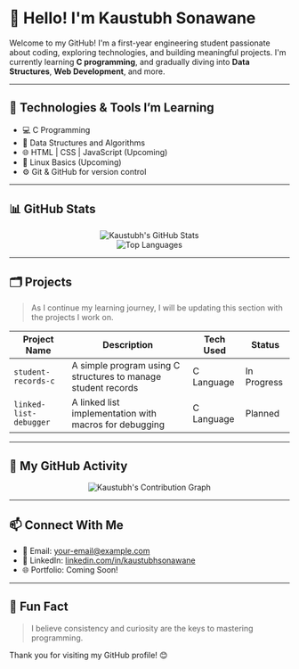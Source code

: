 # 👋 Hello! I'm Kaustubh Sonawane

Welcome to my GitHub! I'm a first-year engineering student passionate about coding, exploring technologies, and building meaningful projects. I'm currently learning **C programming**, and gradually diving into **Data Structures**, **Web Development**, and more.

---

## 🔧 Technologies & Tools I’m Learning

- 💻 C Programming
- 🧠 Data Structures and Algorithms
- 🌐 HTML | CSS | JavaScript (Upcoming)
- 🐧 Linux Basics (Upcoming)
- ⚙️ Git & GitHub for version control

---

## 📊 GitHub Stats

<p align="center">
  <img src="https://github-readme-stats.vercel.app/api?username=kaustubhsonawane&show_icons=true&theme=tokyonight" alt="Kaustubh's GitHub Stats" />
  <br>
  <img src="https://github-readme-stats.vercel.app/api/top-langs/?username=kaustubhsonawane&layout=compact&theme=tokyonight" alt="Top Languages" />
</p>

---

## 🗂️ Projects

> As I continue my learning journey, I will be updating this section with the projects I work on.

| Project Name | Description | Tech Used | Status |
|--------------|-------------|-----------|--------|
| `student-records-c` | A simple program using C structures to manage student records | C Language | In Progress |
| `linked-list-debugger` | A linked list implementation with macros for debugging | C Language | Planned |

---

## 📅 My GitHub Activity

<p align="center">
  <img src="https://github-readme-activity-graph.vercel.app/graph?username=kaustubhsonawane&theme=tokyonight" alt="Kaustubh's Contribution Graph"/>
</p>

---

## 📫 Connect With Me

- 📧 Email: [your-email@example.com](mailto:your-email@example.com)
- 💼 LinkedIn: [linkedin.com/in/kaustubhsonawane](https://www.linkedin.com/)
- 🌐 Portfolio: Coming Soon!

---

## 🧠 Fun Fact

> I believe consistency and curiosity are the keys to mastering programming.

Thank you for visiting my GitHub profile! 😊
